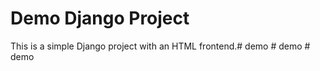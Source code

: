 # Demo Django Project

This is a simple Django project with an HTML frontend.#   d e m o  
 #   d e m o  
 #   d e m o  
 